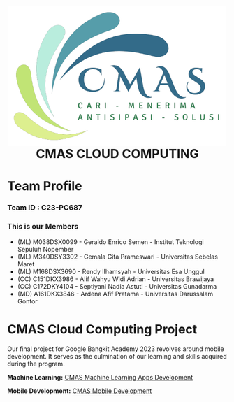 <h1 align="center">
  <img align="center" src="https://github.com/CMAS-project/CMAS_MobileAPP/blob/master/app/src/main/res/drawable/cmas_logo_tok.png"  width="500"></img>
<br>
CMAS CLOUD COMPUTING
</h1>

# Team Profile

### Team ID : C23-PC687

### This is our Members

* (ML) M038DSX0099 - Geraldo Enrico Semen - Institut Teknologi Sepuluh Nopember
* (ML) M340DSY3302 - Gemala Gita Prameswari - Universitas Sebelas Maret
* (ML) M168DSX3690 -  Rendy Ilhamsyah - Universitas Esa Unggul
* (CC) C151DKX3986 - Alif Wahyu Widi Adrian - Universitas Brawijaya
* (CC) C172DKY4104 - Septiyani Nadia Astuti - Universitas Gunadarma
* (MD) A161DKX3846 - Ardena Afif Pratama - Universitas Darussalam Gontor

# CMAS Cloud Computing Project
Our final project for Google Bangkit Academy 2023 revolves around mobile development. It serves as the culmination of our learning and skills acquired during the program.

**Machine Learning:**
[CMAS Machine Learning Apps Development](https://github.com/CMAS-project/CMAS_Machinelearning)

**Mobile Development:**
[CMAS Mobile Development](https://github.com/CMAS-project/CMAS_MobileAPP)
